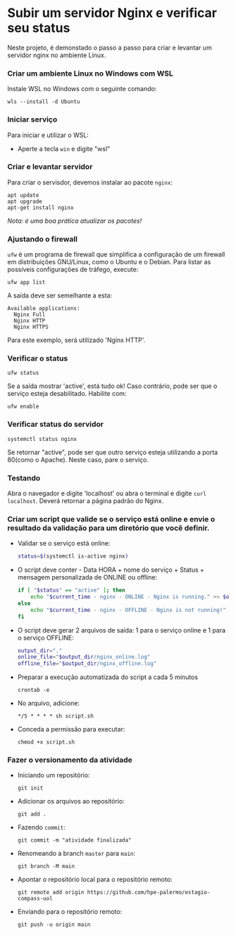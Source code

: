 


# Subir um servidor Nginx e verificar seu status

Neste projeto, é demonstado o passo a passo para criar e levantar um servidor nginx no ambiente Linux. 

### Criar um ambiente Linux no Windows com WSL

Instale WSL no Windows com o seguinte comando:
```
wls --install -d Ubuntu	
```
  

### Iniciar serviço

Para iniciar e utilizar o WSL:

- Aperte a tecla `win`  e digite "wsl"

  
### Criar e levantar servidor

Para criar o servisdor, devemos instalar ao pacote `nginx`:
```
apt update
apt upgrade
apt-get install nginx
```
*Nota: é uma boa prática atualizar os pacotes!*
  

###  Ajustando o firewall

`ufw` é um programa de firewall que simplifica a configuração de um firewall em distribuições GNU/Linux, como o Ubuntu e o Debian.  Para listar as possíveis configurações de tráfego, execute:
```
ufw app list
```
A saída deve ser semelhante a esta:
```
Available applications:
  Nginx Full
  Nginx HTTP
  Nginx HTTPS
```
  Para este exemplo, será utilizado 'Nginx HTTP'.

### **Verificar o status**

```
ufw status
```
Se a saída mostrar 'active', está tudo ok! Caso contrário, pode ser que o serviço esteja desabilitado. Habilite com:

```
ufw enable
```

### Verificar status do servidor 

```
systemctl status nginx
```

Se retornar "active", pode ser que outro serviço esteja utilizando a porta 80(como o Apache). Neste caso, pare o serviço.

### Testando 

Abra o navegador e digite 'localhost' ou abra o terminal e digite `curl localhost`. Deverá retornar a página padrão do Nginx.



### Criar um script que valide se o serviço está online e envie o resultado da validação para um diretório que você definir.

- Validar se o serviço está online:
	```bash
	status=$(systemctl is-active nginx)
	```
- O script deve conter - Data HORA + nome do serviço + Status + mensagem personalizada de ONLINE ou offline:
	``` bash
	if [ "$status" == "active" ]; then
	    echo "$current_time - nginx - ONLINE - Nginx is running." >> $online_file
	else
	    echo "$current_time - nginx - OFFLINE - Nginx is not running!" >> $offline_file
	fi
	```
- O script deve gerar 2 arquivos de saída: 1 para o serviço online e 1 para o serviço OFFLINE:
	```bash
	output_dir="."
	online_file="$output_dir/nginx_online.log"
	offline_file="$output_dir/nginx_offline.log"
	``` 
-  Preparar a execução automatizada do
script a
cada 5 minutos
	```
	crontab -e
 	```

- No arquivo, adicione:
	 ```
	*/5 * * * * sh script.sh
 	```
- Conceda a permissão para executar:
	 ```
	chmod +x script.sh 
	```

	
### Fazer o versionamento da atividade

-	Iniciando um repositório:
	
	```
	git init
	```
-	Adicionar os arquivos ao repositório:
	
	```
	git add .
	```
-	Fazendo `commit`:
	
	```
	git commit -m "atividade finalizada"
	```
-	Renomeando a branch `master` para `main`:
	
	```
	git branch -M main
	```
-	Apontar o repositório local para o repositório remoto:
	
	```
	git remote add origin https://github.com/hpe-palermo/estagio-compass-uol
	```

-	Enviando para o repositório remoto:
	
	```
	git push -u origin main
	```	

